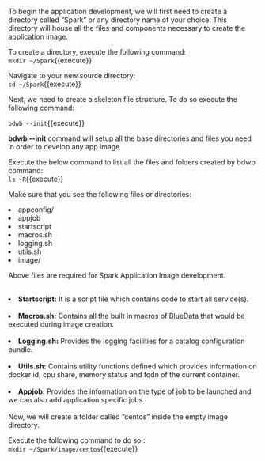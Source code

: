To begin the application development, we will first need to create a directory called “Spark” or any directory name of your choice. This directory will house all the files and components necessary to create the application image. 

To create a directory, execute the following command:<br>
`mkdir ~/Spark`{{execute}}<br>

Navigate to your new source directory:<br>
`cd ~/Spark`{{execute}}<br>

Next, we need to create a skeleton file structure. To do so execute the following command:

`bdwb --init`{{execute}}

 <b>bdwb --init</b> command will setup all the base directories and files you need in order to develop any app image

 Execute the below command to list all the files and folders created by bdwb command:<br>
`ls -R`{{execute}}

Make sure that you see the following files or directories:
<li>appconfig/</li>
<li>appjob</li>
<li>startscript</li>
<li>macros.sh</li>
<li>logging.sh</li>
<li>utils.sh</li>
<li>image/</li>

Above files are required for Spark Application Image development.<br>
<br>
<b><li>Startscript:</b> It is a script file which contains code to start all service(s). 
<br>
<br><b><li>Macros.sh:</b> Contains all the built in macros of BlueData that would be executed during image creation.
<br>
<br><b><li>Logging.sh:</b> Provides the logging facilities for a catalog configuration bundle. 
<br>
<br><b><li>Utils.sh:</b> Contains utility functions defined which provides information on docker id, cpu share, memory status and fqdn of the current container.<br>
<br><b><li>Appjob:</b> Provides the information on the type of job to be launched and we can also add application specific jobs.<br>
<br>Now, we will create a folder called “centos” inside the empty image directory. 

Execute the following command to do so :
<br>`mkdir ~/Spark/image/centos`{{execute}}

